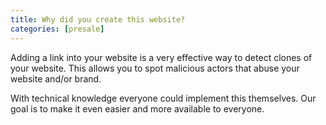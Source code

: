 ```yaml
---
title: Why did you create this website?
categories: [presale]
---
```


Adding a link into your website is a very effective way to detect clones of your website. This allows you to spot malicious actors that abuse your website and/or brand. 

With technical knowledge everyone could implement this themselves. Our goal is to make it even easier and more available to everyone.
